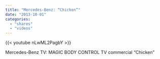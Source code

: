 ```yaml
---
title: "Mercedes-Benz: “Chicken”"
date: "2013-10-01"
categories:
  - "shares"
  - "videos"
---
```


{{< youtube nLwML2PagbY >}}

Mercedes-Benz TV: MAGIC BODY CONTROL TV commercial “Chicken”
